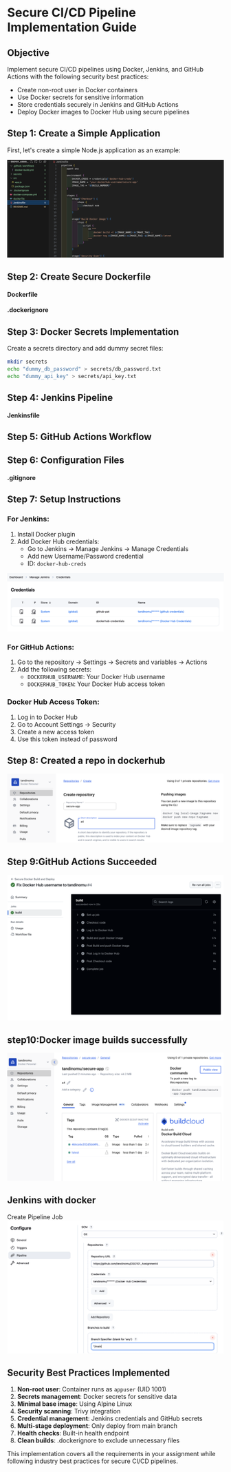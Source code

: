 # Secure CI/CD Pipeline Implementation Guide

## Objective

Implement secure CI/CD pipelines using Docker, Jenkins, and GitHub Actions with the following security best practices:

- Create non-root user in Docker containers
- Use Docker secrets for sensitive information
- Store credentials securely in Jenkins and GitHub Actions
- Deploy Docker images to Docker Hub using secure pipelines


## Step 1: Create a Simple Application

First, let's create a simple Node.js application as an example:

![app](./Images/App.png)

## Step 2: Create Secure Dockerfile

#### Dockerfile

#### .dockerignore


## Step 3: Docker Secrets Implementation

Create a secrets directory and add dummy secret files:
```bash
mkdir secrets
echo "dummy_db_password" > secrets/db_password.txt
echo "dummy_api_key" > secrets/api_key.txt
```

## Step 4: Jenkins Pipeline

#### Jenkinsfile

## Step 5: GitHub Actions Workflow

## Step 6: Configuration Files

#### .gitignore

## Step 7: Setup Instructions

### For Jenkins:
1. Install Docker plugin
2. Add Docker Hub credentials:
   - Go to Jenkins → Manage Jenkins → Manage Credentials
   - Add new Username/Password credential
   - ID: `docker-hub-creds`

![dc](./Images/dcredentials.png)

### For GitHub Actions:
1. Go to the repository → Settings → Secrets and variables → Actions
2. Add the following secrets:
   - `DOCKERHUB_USERNAME`: Your Docker Hub username
   - `DOCKERHUB_TOKEN`: Your Docker Hub access token


### Docker Hub Access Token:
1. Log in to Docker Hub
2. Go to Account Settings → Security
3. Create a new access token
4. Use this token instead of password

## Step 8: Created a repo in dockerhub

![repo](./Images/repocreation.png)

## Step 9:GitHub Actions Succeeded

![bs](./Images/Buildsuccess.png)

## step10:Docker image builds successfully

![di](./Images/dockerimages.png)

## Jenkins with docker
Create Pipeline Job
![jenkins](./Images/jenkins.png)

## Security Best Practices Implemented

1. **Non-root user**: Container runs as `appuser` (UID 1001)
2. **Secrets management**: Docker secrets for sensitive data
3. **Minimal base image**: Using Alpine Linux
4. **Security scanning**: Trivy integration
5. **Credential management**: Jenkins credentials and GitHub secrets
6. **Multi-stage deployment**: Only deploy from main branch
7. **Health checks**: Built-in health endpoint
8. **Clean builds**: .dockerignore to exclude unnecessary files


This implementation covers all the requirements in your assignment while following industry best practices for secure CI/CD pipelines.
